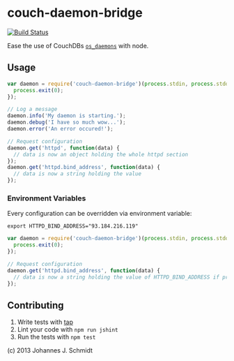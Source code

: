 # couch-daemon-bridge
[![Build Status](https://travis-ci.org/jo/couch-daemon-bridge.svg?branch=master)](https://travis-ci.org/jo/couch-daemon-bridge)

Ease the use of CouchDBs
[`os_daemons`](http://docs.couchdb.org/en/latest/config/externals.html) with node.

## Usage
```js
var daemon = require('couch-daemon-bridge')(process.stdin, process.stdout, function() {
  process.exit(0);
});

// Log a message
daemon.info('My daemon is starting.');
daemon.debug('I have so much wow...');
daemon.error('An error occured!');

// Request configuration
daemon.get('httpd', function(data) {
  // data is now an object holding the whole httpd section
});
daemon.get('httpd.bind_address', function(data) {
  // data is now a string holding the value
});
```

### Environment Variables
Every configuration can be overridden via environment variable:
```shell
export HTTPD_BIND_ADDRESS="93.184.216.119"
```

```js
var daemon = require('couch-daemon-bridge')(process.stdin, process.stdout, function() {
  process.exit(0);
});

// Request configuration
daemon.get('httpd.bind_address', function(data) {
  // data is now a string holding the value of HTTPD_BIND_ADDRESS if present
});
```

## Contributing
1. Write tests with [tap](https://github.com/isaacs/node-tap)
2. Lint your code with `npm run jshint`
3. Run the tests with `npm test`

(c) 2013 Johannes J. Schmidt
